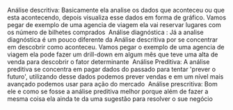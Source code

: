 Análise descritiva: Basicamente ela analise os dados que aconteceu ou que esta acontecendo, depois visualiza esse dados em forma de gráfico. Vamos pegar de exemplo de uma agencia de viagem ela vai reservar lugares com os número de bilhetes comprados 
Análise diagnóstica : Já a analise diagnóstica é um pouco diferente  da Análise descritiva por se concentrar em descobrir como aconteceu. Vamos pegar o exemplo de uma agencia de viagem ela pode fazer um drill-down em algum mês que teve uma alta de venda para descobrir o fator determinante 
Análise Preditiva: A análise preditiva se concentra em pagar dados do passado para tentar 'prever o futuro', utilizando desse dados podemos prever vendas e em um nível mais avançado podemos usar para ação do mercado 
Análise prescritiva: Bom ele e como se fosse a análise preditiva melhor porque além de fazer a mesma coisa ela ainda te da uma sugestão para resolver o sue negócio
